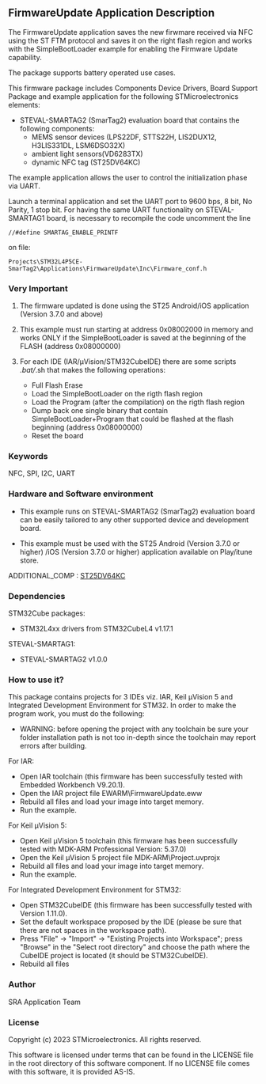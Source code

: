 ## <b>FirmwareUpdate Application Description</b>

The FirmwareUpdate application saves the new firwmare received via NFC using the ST FTM protocol and saves it on the right flash region and works with the SimpleBootLoader example for enabling the Firmware Update capability.

The package supports battery operated use cases.

This firmware package includes Components Device Drivers, Board Support Package
and example application for the following STMicroelectronics elements:

  - STEVAL-SMARTAG2 (SmarTag2) evaluation board that contains the following components:
     - MEMS sensor devices (LPS22DF, STTS22H, LIS2DUX12, H3LIS331DL, LSM6DSO32X)
     - ambient light sensors(VD6283TX)
     - dynamic NFC tag (ST25DV64KC)
	
The example application allows the user to control the initialization phase via UART.

Launch a terminal application and set the UART port to 9600 bps, 8 bit, No Parity, 1 stop bit.
For having the same UART functionality on STEVAL-SMARTAG1 board, is necessary to recompile the code uncomment the line

	//#define SMARTAG_ENABLE_PRINTF
	
on file:

	Projects\STM32L4P5CE-SmarTag2\Applications\FirmwareUpdate\Inc\Firmware_conf.h

### <b>Very Important</b>
			  
 1) The firmware updated is done using the ST25 Android/iOS application (Version 3.7.0 and above)
 
 2) This example must run starting at address 0x08002000 in memory and works ONLY if the SimpleBootLoader 
 is saved at the beginning of the FLASH (address 0x08000000)
 
 3) For each IDE (IAR/µVision/STM32CubeIDE) there are some scripts *.bat/*.sh that makes the following operations:
    - Full Flash Erase
    - Load the SimpleBootLoader on the rigth flash region
    - Load the Program (after the compilation) on the rigth flash region
    - Dump back one single binary that contain SimpleBootLoader+Program that could be 
      flashed at the flash beginning (address 0x08000000)
    - Reset the board
	
### <b>Keywords</b>

NFC, SPI, I2C, UART

### <b>Hardware and Software environment</b>

 - This example runs on STEVAL-SMARTAG2 (SmarTag2) evaluation board
   can be easily tailored to any other supported device and development board.
    
 - This example must be used with the ST25 Android (Version 3.7.0 or higher) /iOS (Version 3.7.0 or higher) application available on Play/itune store.

ADDITIONAL_COMP : [ST25DV64KC](https://www.st.com/en/nfc/st25dv64kc.html)

### <b>Dependencies</b>

STM32Cube packages:

  - STM32L4xx drivers from STM32CubeL4 v1.17.1

STEVAL-SMARTAG1:

  - STEVAL-SMARTAG2 v1.0.0
  
### <b>How to use it?</b>

This package contains projects for 3 IDEs viz. IAR, Keil µVision 5 and Integrated Development Environment for STM32. 
In order to make the  program work, you must do the following:

 - WARNING: before opening the project with any toolchain be sure your folder
   installation path is not too in-depth since the toolchain may report errors
   after building.

For IAR:

 - Open IAR toolchain (this firmware has been successfully tested with Embedded Workbench V9.20.1).
 - Open the IAR project file EWARM\FirmwareUpdate.eww
 - Rebuild all files and load your image into target memory.
 - Run the example.

For Keil µVision 5:

 - Open Keil µVision 5 toolchain (this firmware has been successfully tested with MDK-ARM Professional Version: 5.37.0)
 - Open the Keil µVision 5 project file MDK-ARM\Project.uvprojx 
 - Rebuild all files and load your image into target memory.
 - Run the example.
 
For Integrated Development Environment for STM32:

 - Open STM32CubeIDE (this firmware has been successfully tested with Version 1.11.0).
 - Set the default workspace proposed by the IDE (please be sure that there are not spaces in the workspace path).
 - Press "File" -> "Import" -> "Existing Projects into Workspace"; press "Browse" in the "Select root directory" and choose the path where the CubeIDE
   project is located (it should be STM32CubeIDE). 
 - Rebuild all files
 
### <b>Author</b>

SRA Application Team

### <b>License</b>

Copyright (c) 2023 STMicroelectronics.
All rights reserved.

This software is licensed under terms that can be found in the LICENSE file
in the root directory of this software component.
If no LICENSE file comes with this software, it is provided AS-IS.